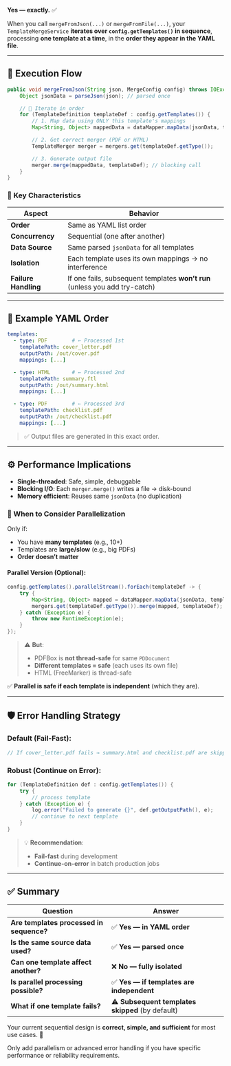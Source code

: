**Yes — exactly.** ✅

When you call `mergeFromJson(...)` or `mergeFromFile(...)`, your `TemplateMergeService` **iterates over `config.getTemplates()` in sequence**, processing **one template at a time**, in the **order they appear in the YAML file**.

---

## 🔁 Execution Flow

```java
public void mergeFromJson(String json, MergeConfig config) throws IOException {
    Object jsonData = parseJson(json); // parsed once

    // 🔁 Iterate in order
    for (TemplateDefinition templateDef : config.getTemplates()) {
        // 1. Map data using ONLY this template's mappings
        Map<String, Object> mappedData = dataMapper.mapData(jsonData, templateDef.getMappings());

        // 2. Get correct merger (PDF or HTML)
        TemplateMerger merger = mergers.get(templateDef.getType());

        // 3. Generate output file
        merger.merge(mappedData, templateDef); // blocking call
    }
}
```

### 📌 Key Characteristics

| Aspect | Behavior |
|-------|--------|
| **Order** | Same as YAML list order |
| **Concurrency** | Sequential (one after another) |
| **Data Source** | Same parsed `jsonData` for all templates |
| **Isolation** | Each template uses its own mappings → no interference |
| **Failure Handling** | If one fails, subsequent templates **won’t run** (unless you add try-catch) |

---

## 📄 Example YAML Order

```yaml
templates:
  - type: PDF        # ← Processed 1st
    templatePath: cover_letter.pdf
    outputPath: /out/cover.pdf
    mappings: [...]

  - type: HTML       # ← Processed 2nd
    templatePath: summary.ftl
    outputPath: /out/summary.html
    mappings: [...]

  - type: PDF        # ← Processed 3rd
    templatePath: checklist.pdf
    outputPath: /out/checklist.pdf
    mappings: [...]
```

> ✅ Output files are generated in this exact order.

---

## ⚙️ Performance Implications

- **Single-threaded**: Safe, simple, debuggable
- **Blocking I/O**: Each `merger.merge()` writes a file → disk-bound
- **Memory efficient**: Reuses same `jsonData` (no duplication)

### 🚀 When to Consider Parallelization

Only if:
- You have **many templates** (e.g., 10+)
- Templates are **large/slow** (e.g., big PDFs)
- **Order doesn’t matter**

#### Parallel Version (Optional):
```java
config.getTemplates().parallelStream().forEach(templateDef -> {
    try {
        Map<String, Object> mapped = dataMapper.mapData(jsonData, templateDef.getMappings());
        mergers.get(templateDef.getType()).merge(mapped, templateDef);
    } catch (Exception e) {
        throw new RuntimeException(e);
    }
});
```

> ⚠️ **But**:  
> - PDFBox is **not thread-safe** for same `PDDocument`  
> - **Different templates = safe** (each uses its own file)  
> - HTML (FreeMarker) is thread-safe

✅ **Parallel is safe if each template is independent** (which they are).

---

## 🛡️ Error Handling Strategy

### Default (Fail-Fast):
```java
// If cover_letter.pdf fails → summary.html and checklist.pdf are skipped
```

### Robust (Continue on Error):
```java
for (TemplateDefinition def : config.getTemplates()) {
    try {
        // process template
    } catch (Exception e) {
        log.error("Failed to generate {}", def.getOutputPath(), e);
        // continue to next template
    }
}
```

> 💡 **Recommendation**:  
> - **Fail-fast** during development  
> - **Continue-on-error** in batch production jobs

---

## ✅ Summary

| Question | Answer |
|--------|--------|
| **Are templates processed in sequence?** | ✅ **Yes — in YAML order** |
| **Is the same source data used?** | ✅ **Yes — parsed once** |
| **Can one template affect another?** | ❌ **No — fully isolated** |
| **Is parallel processing possible?** | ✅ **Yes — if templates are independent** |
| **What if one template fails?** | ⚠️ **Subsequent templates skipped** (by default) |

Your current sequential design is **correct, simple, and sufficient** for most use cases. 🎯

Only add parallelism or advanced error handling if you have specific performance or reliability requirements.